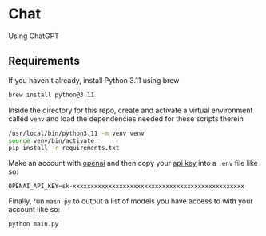 # Chat

Using ChatGPT

## Requirements

If you haven't already, 
install Python 3.11 using brew

```bash
brew install python@3.11
```

Inside the directory for this repo, 
create and activate a virtual environment called `venv`
and load the dependencies needed for these scripts therein

```bash
/usr/local/bin/python3.11 -m venv venv
source venv/bin/activate
pip install -r requirements.txt
```

Make an account with [openai](https://chat.openai.com/auth/login) 
and then copy your [api key](https://platform.openai.com/account/api-keys)
into a `.env` file like so:

```
OPENAI_API_KEY=sk-xxxxxxxxxxxxxxxxxxxxxxxxxxxxxxxxxxxxxxxxxxxxxxxx
```

Finally, run `main.py` to output a list of models 
you have access to with your account like so:

```bash
python main.py
```

